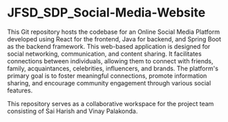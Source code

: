 # JFSD_SDP_Social-Media-Website


This Git repository hosts the codebase for an Online Social Media Platform developed using React for the frontend, Java for backend, and Spring Boot as the backend framework. This web-based application is designed for social networking, communication, and content sharing. It facilitates connections between individuals, allowing them to connect with friends, family, acquaintances, celebrities, influencers, and brands. The platform's primary goal is to foster meaningful connections, promote information sharing, and encourage community engagement through various social features.

This repository serves as a collaborative workspace for the project team consisting of Sai Harish and Vinay Palakonda.
